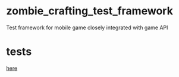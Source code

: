 # zombie_crafting_test_framework
Test framework for mobile game closely integrated with game API

# tests
[here](./tests.md)
